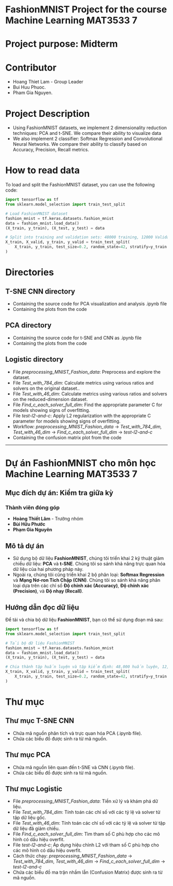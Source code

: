 # FashionMNIST Project for the course Machine Learning MAT3533 7
# Project purpose: Midterm
# Contributor
- Hoang Thiet Lam - Group Leader</br>
- Bui Huu Phuoc.<par></br>
- Pham Gia Nguyen.<par></br>
# Project Description
- Using FashionMNIST datasets, we implement 2 dimensionality reduction techniques: PCA and t-SNE. We compare their ability to visualize data </br>
- We also implement 2 classifier: Softmax Regression and Convolutional Neural Networks. We compare their ability to classify based on Accuracy, Precision, Recall metrics.
# How to read data
To load and split the FashionMNIST dataset, you can use the following code: </br>
```python
import tensorflow as tf
from sklearn.model_selection import train_test_split

# Load FashionMNIST dataset
fashion_mnist = tf.keras.datasets.fashion_mnist
data = fashion_mnist.load_data()
(X_train, y_train), (X_test, y_test) = data

# Split into training and validation sets: 48000 training, 12000 Validation, 10000 Test
X_train, X_valid, y_train, y_valid = train_test_split(
    X_train, y_train, test_size=0.2, random_state=42, stratify=y_train
)
```
# Directories
## T-SNE CNN directory
- Containing the source code for PCA visualization and analysis .ipynb file </br>
- Containing the plots from the code </br>
## PCA directory
- Containing the source code for t-SNE and CNN as .ipynb file </br>
- Containing the plots from the code </br>
## Logistic directory
- File _preprocessing_MNIST_Fashion_data_: Preprocess and explore the dataset.
- File _Test_with_784_dim_: Calculate metrics using various ratios and solvers on the original dataset..
- File _Test_with_46_dim_: Calculate metrics using various ratios and solvers on the reduced-dimension dataset.
- File _Find_c_each_solver_full_dim_: Find the appropriate parameter C for models showing signs of overfitting.
- File _test-l2-and-c_: Apply L2 regularization with the appropriate C parameter for models showing signs of overfitting.
- Workflow: _preprocessing_MNIST_Fashion_data_ -> _Test_with_784_dim, Test_with_46_dim_ -> _Find_c_each_solver_full_dim_ -> _test-l2-and-c_
- Containing the confusion matrix plot from the code </br>
-----------------------------------------------------------------------------------------------------------------------------------------------------------------------------------------------------------------
# Dự án FashionMNIST cho môn học Machine Learning MAT3533 7  
## Mục đích dự án: Kiểm tra giữa kỳ  

### Thành viên đóng góp  
- **Hoàng Thiết Lâm** - Trưởng nhóm  
- **Bùi Hữu Phước**  
- **Phạm Gia Nguyên**  

## Mô tả dự án  
- Sử dụng bộ dữ liệu **FashionMNIST**, chúng tôi triển khai 2 kỹ thuật giảm chiều dữ liệu: **PCA** và **t-SNE**. Chúng tôi so sánh khả năng trực quan hóa dữ liệu của hai phương pháp này.  
- Ngoài ra, chúng tôi cũng triển khai 2 bộ phân loại: **Softmax Regression** và **Mạng Nơ-ron Tích Chập (CNN)**. Chúng tôi so sánh khả năng phân loại dựa trên các chỉ số **Độ chính xác (Accuracy)**, **Độ chính xác (Precision)**, và **Độ nhạy (Recall)**.  

## Hướng dẫn đọc dữ liệu  
Để tải và chia bộ dữ liệu **FashionMNIST**, bạn có thể sử dụng đoạn mã sau:  

```python
import tensorflow as tf
from sklearn.model_selection import train_test_split

# Tải bộ dữ liệu FashionMNIST
fashion_mnist = tf.keras.datasets.fashion_mnist
data = fashion_mnist.load_data()
(X_train, y_train), (X_test, y_test) = data

# Chia thành tập huấn luyện và tập kiểm định: 48,000 huấn luyện, 12,000 kiểm định, 10,000 kiểm tra
X_train, X_valid, y_train, y_valid = train_test_split(
    X_train, y_train, test_size=0.2, random_state=42, stratify=y_train
)
```
# Thư mục
## Thư mục T-SNE CNN
- Chứa mã nguồn phân tích và trực quan hóa PCA (.ipynb file).
- Chứa các biểu đồ được sinh ra từ mã nguồn.
## Thư mục PCA
- Chứa mã nguồn liên quan đến t-SNE và CNN (.ipynb file).
- Chứa các biểu đồ được sinh ra từ mã nguồn.
## Thư mục Logistic
- File _preprocessing_MNIST_Fashion_data_: Tiền xử lý và khám phá dữ liệu.
- File _Test_with_784_dim_: Tính toán các chỉ số với các tỷ lệ và solver từ tập dữ liệu gốc.
- File _Test_with_46_dim_: Tính toán các chỉ số với các tỷ lệ và solver từ tập dữ liệu đã giảm chiều.
- File _Find_c_each_solver_full_dim_: Tìm tham số C phù hợp cho các mô hình có dấu hiệu overfit.
- File _test-l2-and-c_: Áp dụng hiệu chỉnh L2 với tham số C phù hợp cho các mô hình có dấu hiệu overfit.
- Cách thức chạy: _preprocessing_MNIST_Fashion_data_ → _Test_with_784_dim_, _Test_with_46_dim_ → _Find_c_each_solver_full_dim_ → _test-l2-and-c_
- Chứa các biểu đồ ma trận nhầm lẫn (Confusion Matrix) được sinh ra từ mã nguồn.

